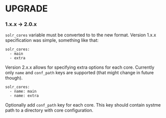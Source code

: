 # UPGRADE

### 1.x.x -> 2.0.x

`solr_cores` variable must be converted to to the new format. Version 1.x.x specification was simple, something like that:

    solr_cores:
      - main
      - extra

Version 2.x.x allows for specifying extra options for each core. Currently only `name` and `conf_path` keys are supported (that might change in future though).

    solr_cores:
      - name: main
      - name: extra

Optionally add `conf_path` key for each core. This key should contain systme path to a directory with core configuration.

